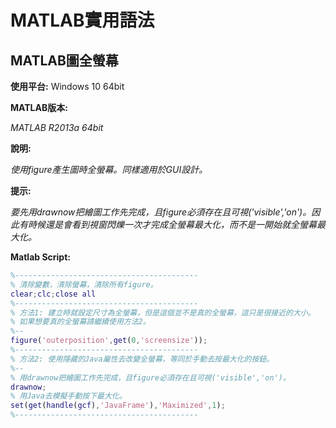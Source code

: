 # MATLAB實用語法
## MATLAB圖全螢幕
**使用平台:**
Windows 10 64bit

**MATLAB版本:**

*MATLAB R2013a 64bit*

**說明:**

*使用figure產生圖時全螢幕。同樣適用於GUI設計。*

**提示:**

*要先用drawnow把繪圖工作先完成，且figure必須存在且可視('visible','on')。因此有時候還是會看到視窗閃爍一次才完成全螢幕最大化，而不是一開始就全螢幕最大化。*

**Matlab Script:**
```matlab
%-----------------------------------------
% 清除變數，清除螢幕，清除所有figure。
clear;clc;close all
%-----------------------------------------
% 方法1: 建立時就設定尺寸為全螢幕，但是這個並不是真的全螢幕，這只是很接近的大小。
% 如果想要真的全螢幕請繼續使用方法2。
%--
figure('outerposition',get(0,'screensize'));
%-----------------------------------------
% 方法2: 使用隱藏的Java屬性去改變全螢幕，等同於手動去按最大化的按鈕。
%--
% 用drawnow把繪圖工作先完成，且figure必須存在且可視('visible','on')。
drawnow;
% 用Java去模擬手動按下最大化。
set(get(handle(gcf),'JavaFrame'),'Maximized',1);
%-----------------------------------------
```
